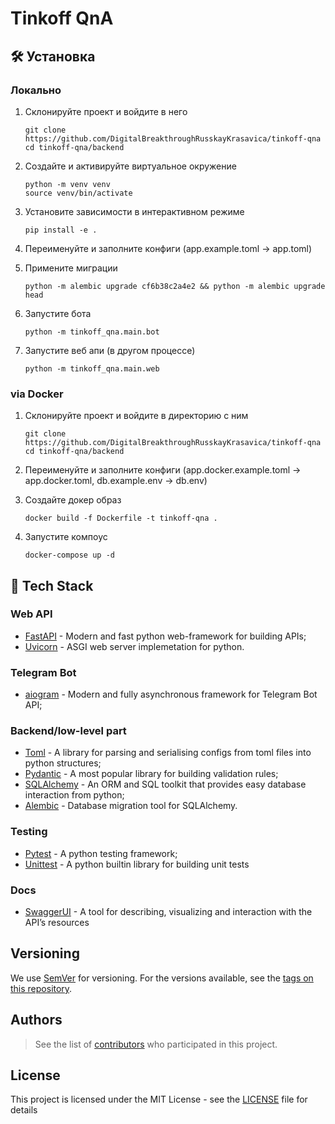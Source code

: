 # Tinkoff QnA

## 🛠 Установка

### Локально

   1. Склонируйте проект и войдите в него
      ```
      git clone https://github.com/DigitalBreakthroughRusskayKrasavica/tinkoff-qna
      cd tinkoff-qna/backend
      ```
   
   2. Создайте и активируйте виртуальное окружение
       ```
       python -m venv venv
       source venv/bin/activate
       ```
   
   3. Установите зависимости в интерактивном режиме
      ```
      pip install -e .
      ```
      
   4. Переименуйте и заполните конфиги (app.example.toml -> app.toml)
   
   5. Примените миграции
      ```
      python -m alembic upgrade cf6b38c2a4e2 && python -m alembic upgrade head
      ```
      
   6. Запустите бота
      ```
      python -m tinkoff_qna.main.bot
      ```

   7. Запустите веб апи (в другом процессе)
      ```
      python -m tinkoff_qna.main.web
      ```

### via Docker

   1. Склонируйте проект и войдите в директорию с ним
      ```
      git clone https://github.com/DigitalBreakthroughRusskayKrasavica/tinkoff-qna
      cd tinkoff-qna/backend
      ```
   2. Переименуйте и заполните конфиги (app.docker.example.toml -> app.docker.toml, db.example.env -> db.env)
   
   3. Создайте докер образ
       ```
       docker build -f Dockerfile -t tinkoff-qna .
       ```
       
   4. Запустите компоус
       ```
       docker-compose up -d
       ```

## 🧰 Tech Stack


### Web API

- [FastAPI](https://fastapi.tiangolo.com/) - Modern and fast python web-framework for building APIs;
- [Uvicorn](https://www.uvicorn.org/) - ASGI web server implemetation for python. 

### Telegram Bot

- [aiogram](https://aiogram.dev/) - Modern and fully asynchronous framework for Telegram Bot API;

### Backend/low-level part

- [Toml](https://pypi.org/project/toml/) - A library for parsing and serialising configs from toml files into python structures;
- [Pydantic](https://docs.pydantic.dev/latest/) - A most popular library for building validation rules;
- [SQLAlchemy](https://www.sqlalchemy.org/) - An ORM and SQL toolkit that provides easy database interaction from python;
- [Alembic](https://alembic.sqlalchemy.org/en/latest/) - Database migration tool for SQLAlchemy.

### Testing
- [Pytest](https://docs.pytest.org) - A python testing framework;
- [Unittest](https://docs.python.org/3/library/unittest.html) - A python builtin library for building unit tests

### Docs
- [SwaggerUI](https://github.com/swagger-api/swagger-ui) -  A tool for describing, visualizing and interaction with the API’s resources

## Versioning

We use [SemVer](http://semver.org/) for versioning. For the versions available, see the [tags on this repository](https://github.com/DigitalBreakthroughRusskayKrasavica/tinkoff-qna/tags).

## Authors

> See the list of [contributors](https://github.com/DigitalBreakthroughRusskayKrasavica/tinkoff-qna/graphs/contributors) who participated in this project.

## License

This project is licensed under the MIT License - see the [LICENSE](./LICENSE) file for details

